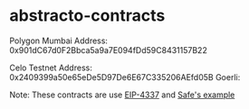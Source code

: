 # abstracto-contracts

Polygon Mumbai Address: 0x901dC67d0F2Bbca5a9a7E094fDd59C8431157B22

Celo Testnet Address: 0x2409399a50e65eDe5D97De6E67C335206AEfd05B
Goerli: 


Note: These contracts are use [EIP-4337](https://github.com/ethereum/EIPs/blob/master/EIPS/eip-4337.md) and [Safe's example](https://github.com/5afe/eip4337-diatomic/blob/alternative_impl_richard/contracts/EIP4337Module.sol)
